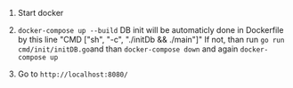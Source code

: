 1. Start docker

2. ```docker-compose up --build```
DB init will be automaticly done in Dockerfile by this line "CMD ["sh", "-c", "./initDb && ./main"]"
If not, than run ```go run cmd/init/initDB.go```and than ```docker-compose down``` and again ```docker-compose up```

3. Go to ```http://localhost:8080/``` 